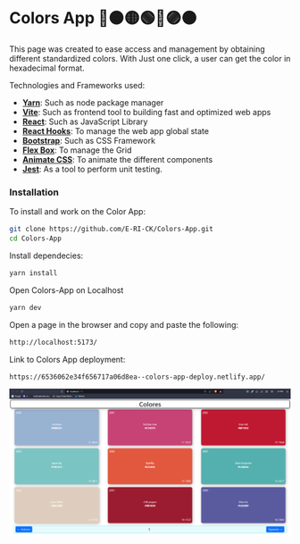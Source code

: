 
# Colors App 🔴🟠🟡🟢🔵🟣🟤

This page was created to ease access and management by obtaining different standardized colors. With Just one click, a user can get the color in hexadecimal format.

Technologies and Frameworks used:

- **[Yarn]**: Such as node package manager
- **[Vite]**: Such as frontend tool to building fast and optimized web apps
- **[React]**: Such as JavaScript Library
- **[React Hooks]**: To manage the web app global state
- **[Bootstrap]**: Such as CSS Framework
- **[Flex Box]**: To manage the Grid
- **[Animate CSS]**: To animate the different components
- **[Jest]**: As a tool to perform unit testing.

### Installation



To install and work on the Color App:

```bash
git clone https://github.com/E-RI-CK/Colors-App.git
cd Colors-App 
```
Install dependecies:
```bash
yarn install
```
Open Colors-App on Localhost
```bash
yarn dev
```
Open a page in the browser and copy and paste the following:
```bash
http://localhost:5173/
```
Link to Colors App deployment:
```bash
https://6536062e34f656717a06d8ea--colors-app-deploy.netlify.app/
```

![Colors App](./src/assets/Colors-App.png)



[//]: # (These are reference links used in the body of this note and get stripped out when the markdown processor does its job. There is no need to format nicely because it shouldn't be seen.)

   [Yarn]: <https://classic.yarnpkg.com/en/>
   [Vite]: <https://vitejs.dev/>
   [React]: <https://es.react.dev/>
   [React Hooks]: <https://react.dev/reference/react>
   [Bootstrap]: <https://getbootstrap.com/>
   [Flex Box]: <https://css-tricks.com/snippets/css/a-guide-to-flexbox/>
   [Animate CSS]: <https://animate.style/>
   [Jest]: <https://jestjs.io/>
